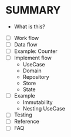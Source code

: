 # SUMMARY

- What is this?
- [ ] Work flow
- [ ] Data flow
- [ ] Example: Counter
- [ ] Implement flow
    - UseCase
    - Domain
    - Repository
    - Store
    - State
- [ ] Example
    - Immutability
    - Nesting UseCase
- [ ] Testing
- [ ] Reference
- [ ] FAQ